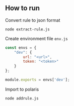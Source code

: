 ## How to run

Convert rule to json format
```
node extract-rule.js
```

Create environment file `env.js`
```js
const envs = {
    "dev": {
        url: "<url>",
        token: "<token>"
    }
};

module.exports = envs['dev'];
```

Import to polaris
```
node addrule.js
```